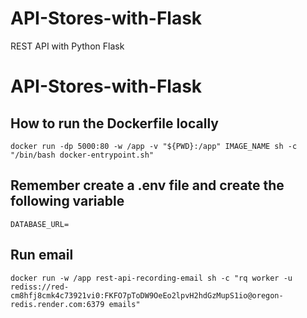 # API-Stores-with-Flask
REST API with Python Flask
# API-Stores-with-Flask

## How to run the Dockerfile locally
```
docker run -dp 5000:80 -w /app -v "${PWD}:/app" IMAGE_NAME sh -c "/bin/bash docker-entrypoint.sh"
```

## Remember create a .env file and create the following variable
```
DATABASE_URL=
```

## Run email
```
docker run -w /app rest-api-recording-email sh -c "rq worker -u rediss://red-cm8hfj8cmk4c73921vi0:FKFO7pToDW9OeEo2lpvH2hdGzMupS1io@oregon-redis.render.com:6379 emails"
```